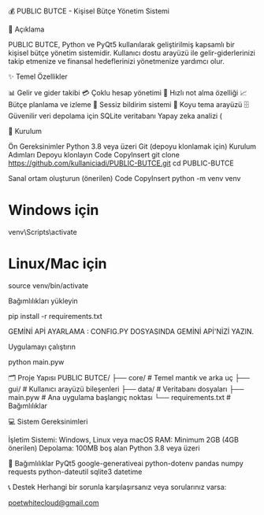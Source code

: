 
💰 PUBLIC BUTCE - Kişisel Bütçe Yönetim Sistemi


📝 Açıklama

PUBLIC BUTCE, Python ve PyQt5 kullanılarak geliştirilmiş kapsamlı bir kişisel bütçe yönetim sistemidir. Kullanıcı dostu arayüzü ile gelir-giderlerinizi takip etmenize ve finansal hedeflerinizi yönetmenize yardımcı olur.


✨ Temel Özellikler

📊 Gelir ve gider takibi
💳 Çoklu hesap yönetimi
📝 Hızlı not alma özelliği
📈 Bütçe planlama ve izleme
🔔 Sessiz bildirim sistemi
🌙 Koyu tema arayüzü
🗄️ Güvenilir veri depolama için SQLite veritabanı
Yapay zeka analizi ( 

🚀 Kurulum

Ön Gereksinimler
Python 3.8 veya üzeri
Git (depoyu klonlamak için)
Kurulum Adımları
Depoyu klonlayın
Code
CopyInsert
git clone https://github.com/kullaniciadi/PUBLIC-BUTCE.git
cd PUBLIC-BUTCE

Sanal ortam oluşturun (önerilen)
Code
CopyInsert
python -m venv venv
# Windows için
venv\Scripts\activate
# Linux/Mac için
source venv/bin/activate

Bağımlılıkları yükleyin

pip install -r requirements.txt

GEMİNİ APİ AYARLAMA : CONFIG.PY DOSYASINDA GEMİNİ APİ'NİZİ YAZIN.

Uygulamayı çalıştırın

python main.pyw

🗂️ Proje Yapısı
PUBLIC BUTCE/
├── core/                   # Temel mantık ve arka uç
├── gui/                    # Kullanıcı arayüzü bileşenleri
├── data/                   # Veritabanı dosyaları
├── main.pyw               # Ana uygulama başlangıç noktası
└── requirements.txt       # Bağımlılıklar

💻 Sistem Gereksinimleri

İşletim Sistemi: Windows, Linux veya macOS
RAM: Minimum 2GB (4GB önerilen)
Depolama: 100MB boş alan
Python 3.8 veya üzeri


🔧 Bağımlılıklar
PyQt5
google-generativeai
python-dotenv
pandas
numpy
requests
python-dateutil
sqlite3
datetime



📞 Destek
Herhangi bir sorunla karşılaşırsanız veya sorularınız varsa:

poetwhitecloud@gmail.com
